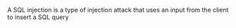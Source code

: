 A SQL injection is a type of injection attack that uses an input from the client to insert a SQL query